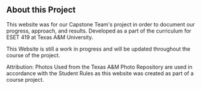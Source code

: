 
<!-- Go over the Basics of what this project is and why -->
## About this Project

This website was for our Capstone Team's project in order to document our progress, approach, and results. Developed as a part of the curriculum for ESET 419 at Texas A&M University.

This Website is still a work in progress and will be updated throughout the course of the project.

Attribution:
Photos Used from the Texas A&M Photo Repository are used in accordance with the Student Rules as this website was created as part of a course project.
